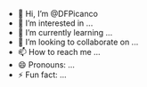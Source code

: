 - 👋 Hi, I’m @DFPicanco
- 👀 I’m interested in ...
- 🌱 I’m currently learning ...
- 💞️ I’m looking to collaborate on ...
- 📫 How to reach me ...
- 😄 Pronouns: ...
- ⚡ Fun fact: ...

<!---
DFPicanco/DFPicanco is a ✨ special ✨ repository because its `README.md` (this file) appears on your GitHub profile.
You can click the Preview link to take a look at your changes.
--->
